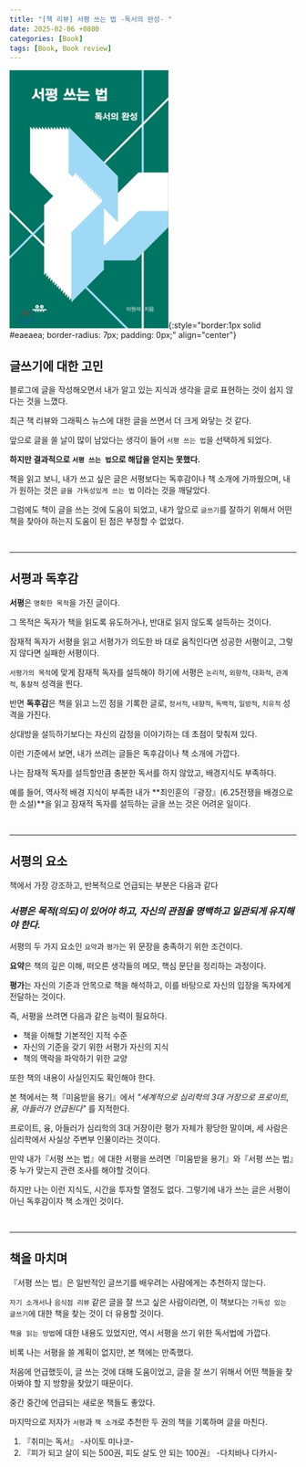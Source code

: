 ```yaml
---
title: "[책 리뷰] 서평 쓰는 법 -독서의 완성- "
date: 2025-02-06 +0800
categories: [Book]
tags: [Book, Book review]
---
```


![Desktop View](/assets/img/Book/book5.png){:style="border:1px solid #eaeaea; border-radius: 7px; padding: 0px;" align="center"}

## **글쓰기에 대한 고민**

블로그에 글을 작성해오면서 내가 알고 있는 지식과 생각을 글로 표현하는 것이 쉽지 않다는 것을 느꼈다.

최근 책 리뷰와 그래픽스 뉴스에 대한 글을 쓰면서 더 크게 와닿는 것 같다.

앞으로 글을 쓸 날이 많이 남았다는 생각이 들어 `서평 쓰는 법`을 선택하게 되었다.

**하지만 결과적으로 `서평 쓰는 법`으로 해답을 얻지는 못했다.**

책을 읽고 보니, 내가 쓰고 싶은 글은 서평보다는 독후감이나 책 소개에 가까웠으며, 내가 원하는 것은 `글을 가독성있게 쓰는 법` 이라는 것을 깨달았다.

그럼에도 책이 글을 쓰는 것에 도움이 되었고, 내가 앞으로 `글쓰기`를 잘하기 위해서 어떤 책을 찾아야 하는지 도움이 된 점은 부정할 수 없었다.

<br>

---

## **서평과 독후감**

**서평**은 `명확한 목적`을 가진 글이다.

그 목적은 독자가 책을 읽도록 유도하거나, 반대로 읽지 않도록 설득하는 것이다.

잠재적 독자가 서평을 읽고 서평가가 의도한 바 대로 움직인다면 성공한 서평이고, 그렇지 않다면 실패한 서평이다.

`서평가의 목적`에 맞게 잠재적 독자를 설득해야 하기에 서평은 `논리적`, `외향적`, `대화적`, `관계적`, `통찰적` 성격을 띈다. 

반면 **독후감**은 책을 읽고 느낀 점을 기록한 글로, `정서적`, `내향적`, `독백적`, `일방적`, `치유적` 성격을 가진다.

상대방을 설득하기보다는 자신의 감정을 이야기하는 데 초점이 맞춰져 있다.

이런 기준에서 보면, 내가 쓰려는 글들은 독후감이나 책 소개에 가깝다.

나는 잠재적 독자를 설득할만큼 충분한 독서를 하지 않았고, 배경지식도 부족하다.

예를 들어, 역사적 배경 지식이 부족한 내가 **최인훈의『광장』(6.25전쟁을 배경으로 한 소설)**을 읽고 잠재적 독자를 설득하는 글을 쓰는 것은 어려운 일이다.

<br>

---

## **서평의 요소**

책에서 가장 강조하고, 반복적으로 언급되는 부분은 다음과 같다

### *서평은 목적(의도)이 있어야 하고, 자신의 관점을 명백하고 일관되게 유지해야 한다.*

서평의 두 가지 요소인 `요약`과 `평가`는 위 문장을 충족하기 위한 조건이다.

**요약**은 책의 깊은 이해, 떠오른 생각들의 메모, 핵심 문단을 정리하는 과정이다. 

**평가**는 자신의 기준과 안목으로 책을 해석하고, 이를 바탕으로 자신의 입장을 독자에게 전달하는 것이다.

즉, 서평을 쓰려면 다음과 같은 능력이 필요하다.
- 책을 이해할 기본적인 지적 수준
- 자신의 기준을 갖기 위한 서평가 자신의 지식
- 책의 맥락을 파악하기 위한 교양

또한 책의 내용이 사실인지도 확인해야 한다. 

본 책에서는 책『미움받을 용기』에서 *"세계적으로 심리학의 3대 거장으로 프로이트, 융, 아들러가 언급된다"* 를 지적한다.

프로이트, 융, 아들러가 심리학의 3대 거장이란 평가 자체가 황당한 말이며, 세 사람은 심리학에서 사실상 주변부 인물이라는 것이다.

만약 내가『서평 쓰는 법』에 대한 서평을 쓰려면『미움받을 용기』와『서평 쓰는 법』중 누가 맞는지 관련 조사를 해야할 것이다.

하지만 나는 이런 지식도, 시간을 투자할 열정도 없다. 그렇기에 내가 쓰는 글은 서평이 아닌 독후감이자 책 소개인 것이다.

<br>

---

## **책을 마치며**

『서평 쓰는 법』은 일반적인 글쓰기를 배우려는 사람에게는 추천하지 않는다.

`자기 소개서`나 `음식점 리뷰` 같은 글을 잘 쓰고 싶은 사람이라면, 이 책보다는 `가독성 있는 글쓰기`에 대한 책을 찾는 것이 더 유용할 것이다.

`책을 읽는 방법`에 대한 내용도 있었지만, 역시 서평을 쓰기 위한 독서법에 가깝다. 

비록 나는 서평을 쓸 계획이 없지만, 본 책에는 만족했다.

처음에 언급했듯이, 글 쓰는 것에 대해 도움이었고, 글을 잘 쓰기 위해서 어떤 책들을 찾아봐야 할 지 방향을 찾았기 때문이다.

중간 중간에 언급되는 새로운 책들도 좋았다.

마지막으로 저자가 `서평`과 `책 소개`로 추천한 두 권의 책을 기록하며 글을 마친다.

1. 『취미는 독서』 -사이토 미나코-
2. 『피가 되고 살이 되는 500권, 피도 살도 안 되는 100권』 -다치바나 다카시-










